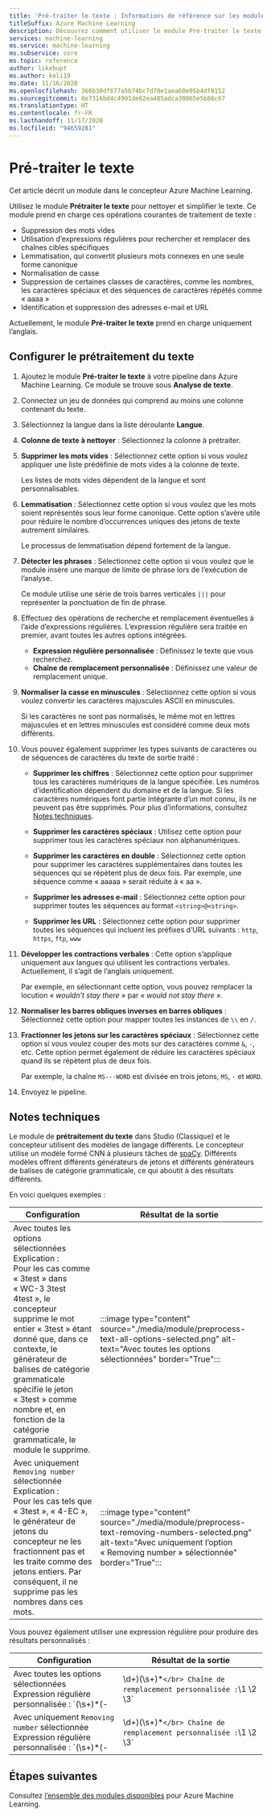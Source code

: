 ```yaml
---
title: 'Pré-traiter le texte : Informations de référence sur les modules'
titleSuffix: Azure Machine Learning
description: Découvrez comment utiliser le module Pré-traiter le texte dans le concepteur Azure Machine Learning pour nettoyer et simplifier le texte.
services: machine-learning
ms.service: machine-learning
ms.subservice: core
ms.topic: reference
author: likebupt
ms.author: keli19
ms.date: 11/16/2020
ms.openlocfilehash: 366b30df677a5b74bc7d70e1aea60e05b4df0152
ms.sourcegitcommit: 8e7316bd4c4991de62ea485adca30065e5b86c67
ms.translationtype: HT
ms.contentlocale: fr-FR
ms.lasthandoff: 11/17/2020
ms.locfileid: "94659281"
---
```

# <a name="preprocess-text"></a>Pré-traiter le texte

Cet article décrit un module dans le concepteur Azure Machine Learning.

Utilisez le module **Prétraiter le texte** pour nettoyer et simplifier le texte. Ce module prend en charge ces opérations courantes de traitement de texte :

* Suppression des mots vides
* Utilisation d’expressions régulières pour rechercher et remplacer des chaînes cibles spécifiques
* Lemmatisation, qui convertit plusieurs mots connexes en une seule forme canonique
* Normalisation de casse
* Suppression de certaines classes de caractères, comme les nombres, les caractères spéciaux et des séquences de caractères répétés comme « aaaa »
* Identification et suppression des adresses e-mail et URL

Actuellement, le module **Pré-traiter le texte** prend en charge uniquement l’anglais.

## <a name="configure-text-preprocessing"></a>Configurer le prétraitement du texte  

1.  Ajoutez le module **Pré-traiter le texte** à votre pipeline dans Azure Machine Learning. Ce module se trouve sous **Analyse de texte**.

1. Connectez un jeu de données qui comprend au moins une colonne contenant du texte.

1. Sélectionnez la langue dans la liste déroulante **Langue**.

1. **Colonne de texte à nettoyer** : Sélectionnez la colonne à prétraiter.

1. **Supprimer les mots vides** : Sélectionnez cette option si vous voulez appliquer une liste prédéfinie de mots vides à la colonne de texte. 

    Les listes de mots vides dépendent de la langue et sont personnalisables.

1. **Lemmatisation** : Sélectionnez cette option si vous voulez que les mots soient représentés sous leur forme canonique. Cette option s’avère utile pour réduire le nombre d’occurrences uniques des jetons de texte autrement similaires.

    Le processus de lemmatisation dépend fortement de la langue.

1. **Détecter les phrases** : Sélectionnez cette option si vous voulez que le module insère une marque de limite de phrase lors de l’exécution de l’analyse.

    Ce module utilise une série de trois barres verticales `|||` pour représenter la ponctuation de fin de phrase.

1. Effectuez des opérations de recherche et remplacement éventuelles à l’aide d’expressions régulières. L’expression régulière sera traitée en premier, avant toutes les autres options intégrées.

    * **Expression régulière personnalisée** : Définissez le texte que vous recherchez.
    * **Chaîne de remplacement personnalisée** : Définissez une valeur de remplacement unique.

1. **Normaliser la casse en minuscules** : Sélectionnez cette option si vous voulez convertir les caractères majuscules ASCII en minuscules.

    Si les caractères ne sont pas normalisés, le même mot en lettres majuscules et en lettres minuscules est considéré comme deux mots différents.

1. Vous pouvez également supprimer les types suivants de caractères ou de séquences de caractères du texte de sortie traité :

    * **Supprimer les chiffres** : Sélectionnez cette option pour supprimer tous les caractères numériques de la langue spécifiée. Les numéros d’identification dépendent du domaine et de la langue. Si les caractères numériques font partie intégrante d’un mot connu, ils ne peuvent pas être supprimés. Pour plus d’informations, consultez [Notes techniques](#technical-notes).
    
    * **Supprimer les caractères spéciaux** : Utilisez cette option pour supprimer tous les caractères spéciaux non alphanumériques.
    
    * **Supprimer les caractères en double** : Sélectionnez cette option pour supprimer les caractères supplémentaires dans toutes les séquences qui se répètent plus de deux fois. Par exemple, une séquence comme « aaaaa » serait réduite à « aa ».
    
    * **Supprimer les adresses e-mail** : Sélectionnez cette option pour supprimer toutes les séquences au format `<string>@<string>`.  
    * **Supprimer les URL** : Sélectionnez cette option pour supprimer toutes les séquences qui incluent les préfixes d’URL suivants : `http`, `https`, `ftp`, `www`
    
1. **Développer les contractions verbales** : Cette option s’applique uniquement aux langues qui utilisent les contractions verbales. Actuellement, il s’agit de l’anglais uniquement. 

    Par exemple, en sélectionnant cette option, vous pouvez remplacer la locution *« wouldn’t stay there »* par *« would not stay there »*.

1. **Normaliser les barres obliques inverses en barres obliques** : Sélectionnez cette option pour mapper toutes les instances de `\\` en `/`.

1. **Fractionner les jetons sur les caractères spéciaux** : Sélectionnez cette option si vous voulez couper des mots sur des caractères comme `&`, `-`, etc. Cette option permet également de réduire les caractères spéciaux quand ils se répètent plus de deux fois. 

    Par exemple, la chaîne `MS---WORD` est divisée en trois jetons, `MS`, `-` et `WORD`.

1. Envoyez le pipeline.

## <a name="technical-notes"></a>Notes techniques

Le module de **prétraitement du texte** dans Studio (Classique) et le concepteur utilisent des modèles de langage différents. Le concepteur utilise un modèle formé CNN à plusieurs tâches de [spaCy](https://spacy.io/models/en). Différents modèles offrent différents générateurs de jetons et différents générateurs de balises de catégorie grammaticale, ce qui aboutit à des résultats différents.

En voici quelques exemples :

| Configuration | Résultat de la sortie |
| --- | --- |
|Avec toutes les options sélectionnées </br> Explication : </br> Pour les cas comme « 3test » dans « WC-3 3test 4test », le concepteur supprime le mot entier « 3test » étant donné que, dans ce contexte, le générateur de balises de catégorie grammaticale spécifie le jeton « 3test » comme nombre et, en fonction de la catégorie grammaticale, le module le supprime.| :::image type="content" source="./media/module/preprocess-text-all-options-selected.png" alt-text="Avec toutes les options sélectionnées" border="True"::: |
|Avec uniquement `Removing number` sélectionnée </br> Explication : </br> Pour les cas tels que « 3test », « 4-EC », le générateur de jetons du concepteur ne les fractionnent pas et les traite comme des jetons entiers. Par conséquent, il ne supprime pas les nombres dans ces mots.| :::image type="content" source="./media/module/preprocess-text-removing-numbers-selected.png" alt-text="Avec uniquement l’option « Removing number » sélectionnée" border="True"::: |

Vous pouvez également utiliser une expression régulière pour produire des résultats personnalisés :

| Configuration | Résultat de la sortie |
| --- | --- |
|Avec toutes les options sélectionnées </br> Expression régulière personnalisée : `(\s+)*(-|\d+)(\s+)*` </br> Chaîne de remplacement personnalisée : `\1 \2 \3`| :::image type="content" source="./media/module/preprocess-text-regular-expression-all-options-selected.png" alt-text="Avec toutes les options sélectionnées et une expression régulière" border="True"::: |
|Avec uniquement `Removing number` sélectionnée </br> Expression régulière personnalisée : `(\s+)*(-|\d+)(\s+)*` </br> Chaîne de remplacement personnalisée : `\1 \2 \3`| :::image type="content" source="./media/module/preprocess-text-regular-expression-removing-numbers-selected.png" alt-text="Avec l’option « Removing number » sélectionnée et une expression régulière" border="True"::: |


## <a name="next-steps"></a>Étapes suivantes

Consultez [l’ensemble des modules disponibles](module-reference.md) pour Azure Machine Learning. 